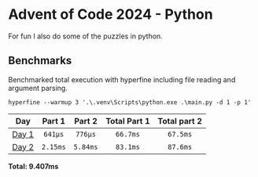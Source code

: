 # Advent of Code 2024 - Python
For fun I also do some of the puzzles in python.


<!--- benchmarking table --->
## Benchmarks

Benchmarked total execution with hyperfine including file reading and argument parsing.

```
hyperfine --warmup 3 '.\.venv\Scripts\python.exe .\main.py -d 1 -p 1'
```

|            Day             |  Part 1  |  Part 2  | Total Part 1 | Total part 2 |
|:--------------------------:|:--------:|:--------:|:------------:|:------------:|
| [Day 1](./puzzles/day1.py) | `641μs`  | `776μs`  |   `66.7ms`   |   `67.5ms`   |
| [Day 2](./puzzles/day2.py) | `2.15ms` | `5.84ms` |   `83.1ms`   |   `87.6ms`   |

**Total: 9.407ms**
<!--- benchmarking table --->
